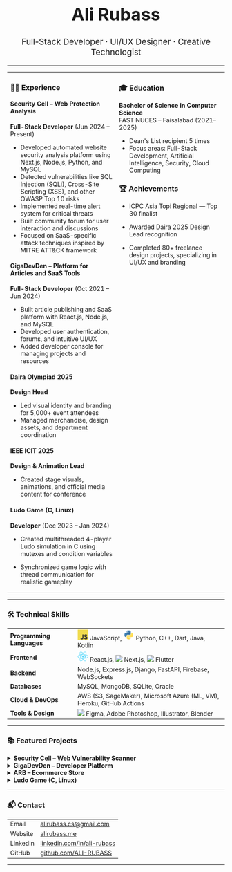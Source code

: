 <h1 align="center" style="font-size: 2.5rem; font-weight: bold;">Ali Rubass</h1>
<p align="center" style="font-size: 1.2rem;">
Full-Stack Developer · UI/UX Designer · Creative Technologist  
</p>

---

<div align="center">

<table width="100%">
<tr>
  <td valign="top" width="50%">

### 🧑‍💼 Experience

#### Security Cell – Web Protection Analysis  
**Full-Stack Developer** (Jun 2024 – Present)  
- Developed automated website security analysis platform using Next.js, Node.js, Python, and MySQL  
- Detected vulnerabilities like SQL Injection (SQLi), Cross-Site Scripting (XSS), and other OWASP Top 10 risks  
- Implemented real-time alert system for critical threats  
- Built community forum for user interaction and discussions  
- Focused on SaaS-specific attack techniques inspired by MITRE ATT&CK framework  

#### GigaDevDen – Platform for Articles and SaaS Tools  
**Full-Stack Developer** (Oct 2021 – Jun 2024)  
- Built article publishing and SaaS platform with React.js, Node.js, and MySQL  
- Developed user authentication, forums, and intuitive UI/UX  
- Added developer console for managing projects and resources  

#### Daira Olympiad 2025  
**Design Head**  
- Led visual identity and branding for 5,000+ event attendees  
- Managed merchandise, design assets, and department coordination  

#### IEEE ICIT 2025  
**Design & Animation Lead**  
- Created stage visuals, animations, and official media content for conference  

#### Ludo Game (C, Linux)  
**Developer** (Dec 2023 – Jan 2024)  
- Created multithreaded 4-player Ludo simulation in C using mutexes and condition variables  
- Synchronized game logic with thread communication for realistic gameplay  

  </td>
  <td valign="top" width="50%">

### 🎓 Education

**Bachelor of Science in Computer Science**  
FAST NUCES – Faisalabad (2021–2025)  
- Dean's List recipient 5 times  
- Focus areas: Full-Stack Development, Artificial Intelligence, Security, Cloud Computing  

### 🏆 Achievements

- ICPC Asia Topi Regional — Top 30 finalist  
- Awarded Daira 2025 Design Lead recognition  
- Completed 80+ freelance design projects, specializing in UI/UX and branding  

  </td>
</tr>
</table>

</div>

---

### 🛠️ Technical Skills

<table>
  <tr>
    <td><strong>Programming Languages</strong></td>
    <td>
      <img src="https://raw.githubusercontent.com/devicons/devicon/master/icons/javascript/javascript-original.svg" width="25"/> JavaScript, 
      <img src="https://raw.githubusercontent.com/devicons/devicon/master/icons/python/python-original.svg" width="25"/> Python, 
      C++, Dart, Java, Kotlin
    </td>
  </tr>
  <tr>
    <td><strong>Frontend</strong></td>
    <td>
      <img src="https://raw.githubusercontent.com/devicons/devicon/master/icons/react/react-original.svg" width="25"/> React.js, 
      <img src="https://cdn.worldvectorlogo.com/logos/nextjs-2.svg" width="25"/> Next.js, 
      <img src="https://www.vectorlogo.zone/logos/flutterio/flutterio-icon.svg" width="25"/> Flutter
    </td>
  </tr>
  <tr>
    <td><strong>Backend</strong></td>
    <td>
      Node.js, Express.js, Django, FastAPI, Firebase, WebSockets
    </td>
  </tr>
  <tr>
    <td><strong>Databases</strong></td>
    <td>
      MySQL, MongoDB, SQLite, Oracle
    </td>
  </tr>
  <tr>
    <td><strong>Cloud & DevOps</strong></td>
    <td>
      AWS (S3, SageMaker), Microsoft Azure (ML, VM), Heroku, GitHub Actions
    </td>
  </tr>
  <tr>
    <td><strong>Tools & Design</strong></td>
    <td>
      <img src="https://www.vectorlogo.zone/logos/figma/figma-icon.svg" width="25"/> Figma, Adobe Photoshop, Illustrator, Blender
    </td>
  </tr>
</table>

---

### 📚 Featured Projects

<details>
<summary><strong>Security Cell – Web Vulnerability Scanner</strong></summary>

> Developed a SaaS security platform using Next.js, Node.js, Python, and MySQL  
> Features include:  
> - Automated detection of SQL Injection, Cross-Site Scripting, and other web vulnerabilities  
> - Real-time alert notifications for critical issues  
> - User-friendly report dashboard for actionable insights  
> - Community forum for sharing knowledge and support  
> - Inspired by OWASP Top 10 and MITRE ATT&CK, with a focus on SaaS-specific attack techniques
</details>

<details>
<summary><strong>GigaDevDen – Developer Platform</strong></summary>

> A platform for technical articles and SaaS tools, built with React.js, Node.js, and MySQL  
> Includes article publishing, project showcases, developer console, and interactive forums  
> Focused on community engagement and ease of use for non-expert users
</details>

<details>
<summary><strong>ARB – Ecommerce Store</strong></summary>

> Responsive e-commerce store with secure checkout and inventory management  
> Built with React.js, Express.js, and MySQL  
> Features dashboard for inventory and order tracking
</details>

<details>
<summary><strong>Ludo Game (C, Linux)</strong></summary>

> Multithreaded simulation of the classic Ludo board game for up to 4 players  
> Developed synchronization with mutexes and condition variables for accurate gameplay  
> Created game logic for real-time turns and dice rolls  
</details>

---

### 📬 Contact

<table>
  <tr>
    <td>Email</td>
    <td><a href="mailto:alirubass.cs@gmail.com">alirubass.cs@gmail.com</a></td>
  </tr>
  <tr>
    <td>Website</td>
    <td><a href="https://alirubass.me">alirubass.me</a></td>
  </tr>
  <tr>
    <td>LinkedIn</td>
    <td><a href="https://www.linkedin.com/in/ali-rubass">linkedin.com/in/ali-rubass</a></td>
  </tr>
  <tr>
    <td>GitHub</td>
    <td><a href="https://github.com/ALI-RUBASS">github.com/ALI-RUBASS</a></td>
  </tr>
</table>

---
